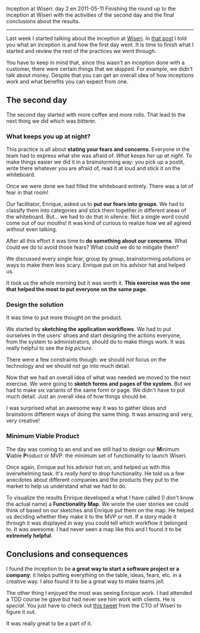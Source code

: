 Inception at Wiseri: day 2
en
2011-05-11
Finishing the round up to the inception at Wiseri with the activities of the second day and the final conclusions about the results.

---

Last week I started talking about the inception at [Wiseri](http://www.wiseri.com). In [that post](http://javieracero.com/blog/inception-at-wiseri-day-1) I told you what an inception is and how the first day went. It is time to finish what I started and review the rest of the practices we went through.

You have to keep in mind that, since this wasn't an inception done with a customer, there were certain things that we skipped. For example, we didn't talk about money. Despite that you can get an overall idea of how inceptions work and what benefits you can expect from one.


## The second day

The second day started with more coffee and more rolls. That lead to the next thing we did which was bitterer.


### What keeps you up at night?

This practice is all about **stating your fears and concerns**. Everyone in the team had to express what she was afraid of. _What keeps her up at night_. To make things easier we did it in a brainstorming way: you pick up a postit, write there whatever you are afraid of, read it at loud and stick it on the whiteboard.

Once we were done we had filled the whiteboard entirely. There was a lot of fear in that room!

Our facilitator, Enrique, asked us to **put our fears into groups**. We had to classify them into categories and stick them together in different areas of the whiteboard. But... we had to do that in silence. Not a single word could come out of our mouths! It was kind of curious to realize how we all agreed without even talking.

After all this effort it was time to **do something about our concerns**. What could we do to avoid those fears? What could we do to mitigate them?

We discussed every single fear, group by group, brainstorming solutions or ways to make them less scary. Enrique put on his advisor hat and helped us.

It took us the whole morning but it was worth it. **This exercise was the one that helped the most to put everyone on the same page**.


### Design the solution

It was time to put more thought on the product.

We started by **sketching the application workflows**. We had to put ourselves in the users' shoes and start designing the actions everyone, from the system to administrators, should do to make things work. It was really helpful to see _the big picture_.

There were a few constraints though: we should _not_ focus on the technology and we should _not_ go into much detail.

Now that we had an overall idea of what was needed we moved to the next exercise. We were going to **sketch forms and pages of the system**. But we had to make _six_ variants of the same form or page. We didn't have to put much detail. Just an overall idea of how things should be.

I was surprised what an awesome way it was to gather ideas and brainstorm different ways of doing the same thing. It was amazing and very, very creative!


### Minimum Viable Product

The day was coming to an end and we still had to design our **M**inimum **V**iable **P**roduct or MVP: the minimum set of functionality to launch Wiseri.

Once again, Enrique put his advisor hat on, and helped us with this overwhelming task. It's _really hard_ to drop functionality. He told us a few anecdotes about different companies and the products they put to the market to help us understand what we had to do.

To visualize the results Enrique developed a what I have called (I don't know the actual name) a **Functionality Map**. We wrote the user stories we could think of based on our sketches and Enrique put them on the map. He helped us deciding whether they make it to the MVP or not. If a story made it through it was displayed in way you could tell which workflow it belonged to. It was awesome. I had never seen a map like this and I found it to be **extremely helpful**.


## Conclusions and consequences

I found the inception to be **a great way to start a software project or a company**: it helps putting everything on the table, ideas, fears, etc. in a creative way. I also found it to be a great way to make teams _jell_.

The other thing I enjoyed the most was seeing Enrique work. I had attended a TDD course he gave but had never see him work with clients. He is _special_. You just have to check out [this tweet](http://twitter.com/#!/semurat/status/65369996951437314) from the CTO of Wiseri to figure it out.

It was really great to be a part of it.
